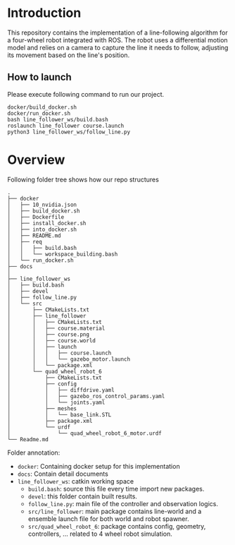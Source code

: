 # Introduction
This repository contains the implementation of a line-following algorithm for a four-wheel robot integrated with ROS. The robot uses a differential motion model and relies on a camera to capture the line it needs to follow, adjusting its movement based on the line's position.

## How to launch
Please execute following command to run our project.
```
docker/build_docker.sh
docker/run_docker.sh
bash line_follower_ws/build.bash 
roslaunch line_follower course.launch
python3 line_follower_ws/follow_line.py
```

# Overview
Following folder tree shows how our repo structures
```
.
├── docker
│   ├── 10_nvidia.json
│   ├── build_docker.sh
│   ├── Dockerfile
│   ├── install_docker.sh
│   ├── into_docker.sh
│   ├── README.md
│   ├── req
│   │   ├── build.bash
│   │   └── workspace_building.bash
│   └── run_docker.sh
├── docs
│   
├── line_follower_ws
│   ├── build.bash
│   ├── devel
│   ├── follow_line.py
│   └── src
│       ├── CMakeLists.txt
│       ├── line_follower
│       │   ├── CMakeLists.txt
│       │   ├── course.material
│       │   ├── course.png
│       │   ├── course.world
│       │   ├── launch
│       │   │   ├── course.launch
│       │   │   └── gazebo_motor.launch
│       │   └── package.xml
│       └── quad_wheel_robot_6
│           ├── CMakeLists.txt
│           ├── config
│           │   ├── diffdrive.yaml
│           │   ├── gazebo_ros_control_params.yaml
│           │   └── joints.yaml
│           ├── meshes
│           │   └── base_link.STL
│           ├── package.xml
│           └── urdf
│               └── quad_wheel_robot_6_motor.urdf
└── Readme.md
```

Folder annotation:
- `docker`: Containing docker setup for this implementation
- `docs`: Contain detail documents
- `line_follower_ws`: catkin working space 
    + `build.bash`: source this file every time import new packages.
    + `devel`: this folder contain built results.
    + `follow_line.py`: main file of the controller and observation logics.
    + `src/line_follower`: main package contains line-world and a ensemble launch file for both world and robot spawner.
    + `src/quad_wheel_robot_6`: package contains config, geometry, controllers, ... related to 4 wheel robot simulation.

